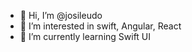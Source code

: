 - 👋 Hi, I’m @josileudo
- 👀 I’m interested in swift, Angular, React
- 🌱 I’m currently learning Swift UI

<!---
josileudo/josileudo is a ✨ special ✨ repository because its `README.md` (this file) appears on your GitHub profile.
You can click the Preview link to take a look at your changes.
--->
